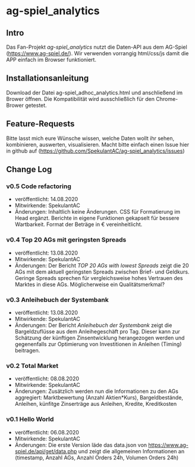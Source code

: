# ag-spiel_analytics

## Intro
Das Fan-Projekt *ag-spiel_analytics* nutzt die Daten-API aus dem AG-Spiel (https://www.ag-spiel.de/).
Wir verwenden vorrangig html/css/js damit die APP einfach im Browser funktioniert.

## Installationsanleitung
Download der Datei ag-spiel_adhoc_analytics.html und anschließend im Brower öffnen.
Die Kompatibilität wird ausschließlich für den Chrome-Brower getestet.

## Feature-Requests
Bitte lasst mich eure Wünsche wissen, welche Daten wollt ihr sehen, kombinieren, auswerten, visualisieren.
Macht bitte einfach einen Issue hier in github auf (https://github.com/SpekulantAC/ag-spiel_analytics/issues)

## Change Log
### v0.5 Code refactoring
- veröffentlicht: 14.08.2020
- Mitwirkende: SpekulantAC
- Änderungen: Inhaltlich keine Änderungen. CSS für Formatierung im Head ergänzt. Berichte in eigene Funktionen gekapselt für bessere Wartbarkeit. Format der Beträge in € vereinheitlicht.

### v0.4 Top 20 AGs mit geringsten Spreads
- veröffentlicht: 13.08.2020
- Mitwirkende: SpekulantAC
- Änderungen: Der Bericht *TOP 20 AGs with lowest Spreads* zeigt die 20 AGs mit dem aktuell geringsten Spreads zwischen Brief- und Geldkurs. Geringe Spreads sprechen für vergleichsweise hohes Vertrauen des Marktes in diese AGs. Möglicherweise ein Qualitätsmerkmal?   

### v0.3 Anleihebuch der Systembank
- veröffentlicht: 13.08.2020
- Mitwirkende: SpekulantAC
- Änderungen: Der Bericht *Anleihebuch der Systembank* zeigt die Bargeldzuflüsse aus dem Anleihegeschäft pro Tag. Dieser kann zur Schätzung der künftigen Zinsentwicklung herangezogen werden und gegenenfalls zur Optimierung von Investitionen in Anleihen (Timing) beitragen.  

### v0.2 Total Market
- veröffentlicht: 08.08.2020
- Mitwirkende: SpekulantAC
- Änderungen: Zusätzlich werden nun die Informationen zu den AGs aggregiert:
 Marktbewertung (Anzahl Aktien\*Kurs),
 Bargeldbestände,
 Anleihen,
 künfitge Zinserträge aus Anleihen,
 Kredite,
 Kreditkosten

### v0.1 Hello World
- veröffentlicht: 06.08.2020
- Mitwirkende: SpekulantAC
- Änderungen: Die erste Version läde das data.json von https://www.ag-spiel.de/api/get/data.php und zeigt die allgemeinen Informationen an (timestamp, Anzahl AGs, Anzahl Orders 24h, Volumen Orders 24h)

